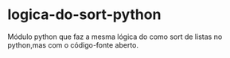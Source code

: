 # logica-do-sort-python
Módulo python que faz a mesma lógica do como sort de listas no python,mas com o código-fonte aberto.
